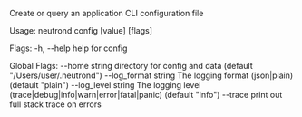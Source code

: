 Create or query an application CLI configuration file

Usage:
  neutrond config <key> [value] [flags]

Flags:
  -h, --help   help for config

Global Flags:
      --home string         directory for config and data (default "/Users/user/.neutrond")
      --log_format string   The logging format (json|plain) (default "plain")
      --log_level string    The logging level (trace|debug|info|warn|error|fatal|panic) (default "info")
      --trace               print out full stack trace on errors
